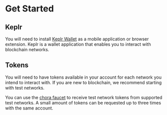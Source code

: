 # Get Started

## Keplr

You will need to install [Keplr Wallet](https://www.keplr.app/download) as a mobile application or browser extension. Keplr is a wallet application that enables you to interact with blockchain networks.

## Tokens

You will need to have tokens available in your account for each network you intend to interact with. If you are new to blockchain, we recommend starting with test networks.

You can use the [chora faucet](https://chora.io/faucet) to receive test network tokens from supported test networks. A small amount of tokens can be requested up to three times with the same account.

